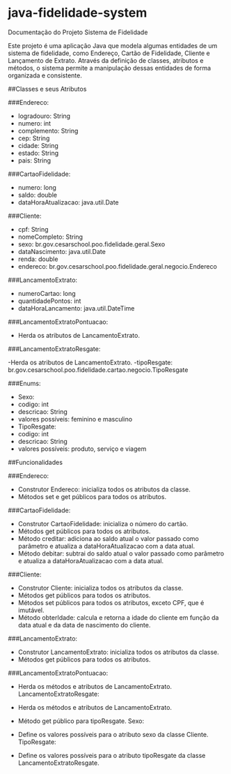 # java-fidelidade-system
Documentação do Projeto Sistema de Fidelidade

Este projeto é uma aplicação Java que modela algumas entidades de um sistema de fidelidade, como Endereço, Cartão de Fidelidade, Cliente e Lançamento de Extrato. Através da definição de classes, atributos e métodos, o sistema permite a manipulação dessas entidades de forma organizada e consistente.

##Classes e seus Atributos

###Endereco:

- logradouro: String
- numero: int
- complemento: String
- cep: String
- cidade: String
- estado: String
- pais: String

###CartaoFidelidade:

- numero: long
- saldo: double
- dataHoraAtualizacao: java.util.Date

###Cliente:

- cpf: String
- nomeCompleto: String
- sexo: br.gov.cesarschool.poo.fidelidade.geral.Sexo
- dataNascimento: java.util.Date
- renda: double
- endereco: br.gov.cesarschool.poo.fidelidade.geral.negocio.Endereco

###LancamentoExtrato:

- numeroCartao: long
- quantidadePontos: int
- dataHoraLancamento: java.util.DateTime

###LancamentoExtratoPontuacao:

- Herda os atributos de LancamentoExtrato.

###LancamentoExtratoResgate:

-Herda os atributos de LancamentoExtrato.
-tipoResgate: br.gov.cesarschool.poo.fidelidade.cartao.negocio.TipoResgate

###Enums:

- Sexo:
- codigo: int
- descricao: String
- valores possíveis: feminino e masculino
- TipoResgate:
- codigo: int
- descricao: String
- valores possíveis: produto, serviço e viagem

##Funcionalidades

###Endereco:

- Construtor Endereco: inicializa todos os atributos da classe.
- Métodos set e get públicos para todos os atributos.

###CartaoFidelidade:

- Construtor CartaoFidelidade: inicializa o número do cartão.
- Métodos get públicos para todos os atributos.
- Método creditar: adiciona ao saldo atual o valor passado como parâmetro e atualiza a dataHoraAtualizacao com a data atual.
- Método debitar: subtrai do saldo atual o valor passado como parâmetro e atualiza a dataHoraAtualizacao com a data atual.

###Cliente:

- Construtor Cliente: inicializa todos os atributos da classe.
- Métodos get públicos para todos os atributos.
- Métodos set públicos para todos os atributos, exceto CPF, que é imutável.
- Método obterIdade: calcula e retorna a idade do cliente em função da data atual e da data de nascimento do cliente.

###LancamentoExtrato:

- Construtor LancamentoExtrato: inicializa todos os atributos da classe.
- Métodos get públicos para todos os atributos.

###LancamentoExtratoPontuacao:

- Herda os métodos e atributos de LancamentoExtrato.
LancamentoExtratoResgate:

- Herda os métodos e atributos de LancamentoExtrato.
- Método get público para tipoResgate.
Sexo:

- Define os valores possíveis para o atributo sexo da classe Cliente.
TipoResgate:

- Define os valores possíveis para o atributo tipoResgate da classe LancamentoExtratoResgate.

